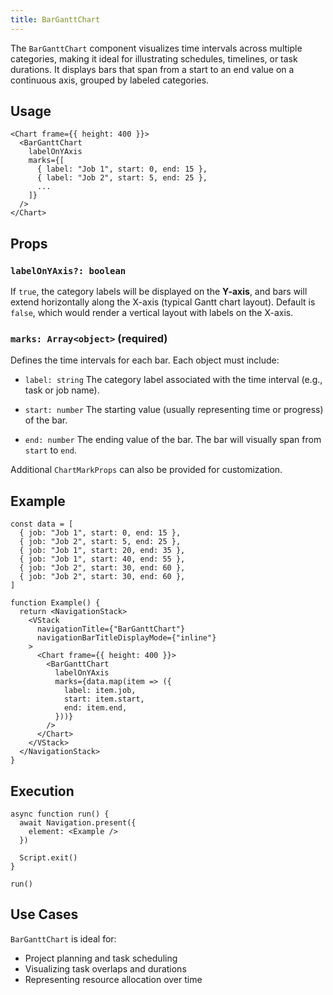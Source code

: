 ```yaml
---
title: BarGanttChart
---
```

The `BarGanttChart` component visualizes time intervals across multiple categories, making it ideal for illustrating schedules, timelines, or task durations. It displays bars that span from a start to an end value on a continuous axis, grouped by labeled categories.

## Usage

```tsx
<Chart frame={{ height: 400 }}>
  <BarGanttChart
    labelOnYAxis
    marks={[
      { label: "Job 1", start: 0, end: 15 },
      { label: "Job 2", start: 5, end: 25 },
      ...
    ]}
  />
</Chart>
```

## Props

### `labelOnYAxis?: boolean`

If `true`, the category labels will be displayed on the **Y-axis**, and bars will extend horizontally along the X-axis (typical Gantt chart layout).
Default is `false`, which would render a vertical layout with labels on the X-axis.

### `marks: Array<object>` **(required)**

Defines the time intervals for each bar. Each object must include:

* `label: string`
  The category label associated with the time interval (e.g., task or job name).

* `start: number`
  The starting value (usually representing time or progress) of the bar.

* `end: number`
  The ending value of the bar. The bar will visually span from `start` to `end`.

Additional `ChartMarkProps` can also be provided for customization.

## Example

```tsx
const data = [
  { job: "Job 1", start: 0, end: 15 },
  { job: "Job 2", start: 5, end: 25 },
  { job: "Job 1", start: 20, end: 35 },
  { job: "Job 1", start: 40, end: 55 },
  { job: "Job 2", start: 30, end: 60 },
  { job: "Job 2", start: 30, end: 60 },
]

function Example() {
  return <NavigationStack>
    <VStack
      navigationTitle={"BarGanttChart"}
      navigationBarTitleDisplayMode={"inline"}
    >
      <Chart frame={{ height: 400 }}>
        <BarGanttChart
          labelOnYAxis
          marks={data.map(item => ({
            label: item.job,
            start: item.start,
            end: item.end,
          }))}
        />
      </Chart>
    </VStack>
  </NavigationStack>
}
```

## Execution

```tsx
async function run() {
  await Navigation.present({
    element: <Example />
  })

  Script.exit()
}

run()
```

## Use Cases

`BarGanttChart` is ideal for:

* Project planning and task scheduling
* Visualizing task overlaps and durations
* Representing resource allocation over time
